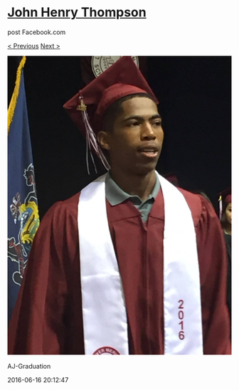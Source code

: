 # [John Henry Thompson](../README.md)
post Facebook.com

[< Previous](2016-06-16-5.md) [Next >](2016-06-16-7.md)

[![](../media/2016-06-16/AJ-Graduation.jpg)](../README.md)

AJ-Graduation

2016-06-16 20:12:47